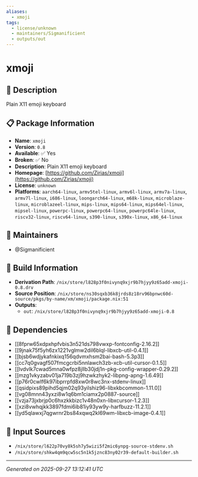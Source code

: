 ```yaml
---
aliases:
  - xmoji
tags:
  - license/unknown
  - maintainers/Sigmanificient
  - outputs/out
---
```


# xmoji

## 📝 Description

Plain X11 emoji keyboard

## 📋 Package Information

- **Name**: `xmoji`
- **Version**: `0.8`
- **Available**: ✅ Yes
- **Broken**: ✅ No
- **Description**: Plain X11 emoji keyboard
- **Homepage**: [https://github.com/Zirias/xmoji](https://github.com/Zirias/xmoji)
- **License**: `unknown`
- **Platforms**: `aarch64-linux`, `armv5tel-linux`, `armv6l-linux`, `armv7a-linux`, `armv7l-linux`, `i686-linux`, `loongarch64-linux`, `m68k-linux`, `microblaze-linux`, `microblazeel-linux`, `mips-linux`, `mips64-linux`, `mips64el-linux`, `mipsel-linux`, `powerpc-linux`, `powerpc64-linux`, `powerpc64le-linux`, `riscv32-linux`, `riscv64-linux`, `s390-linux`, `s390x-linux`, `x86_64-linux`
## 👥 Maintainers

- @Sigmanificient


## 🔧 Build Information

- **Derivation Path**: `/nix/store/l828p3f0nivynq9xjr9b7hjyy9z65add-xmoji-0.8.drv`
- **Source Position**: `/nix/store/ns30sqxb36k8jrds8z18rv96bpnwc60d-source/pkgs/by-name/xm/xmoji/package.nix:51`
- **Outputs**:
  - `out`:  `/nix/store/l828p3f0nivynq9xjr9b7hjyy9z65add-xmoji-0.8`

## 🔗 Dependencies

- [[8fprw65xdpxhpfvbis3n521ds798vwxp-fontconfig-2.16.2]]
- [[9jnak75f5yh6zx1221vglmw2dil6blql-libxcb-util-0.4.1]]
- [[bjsb6wdjykafnkixq156qdvmxhsm2bai-bash-5.3p3]]
- [[cc7q0gvagf507fmcgcrbi5nnlawch3zb-xcb-util-cursor-0.1.5]]
- [[lvdvlk7cwad5mna0wfpz8jllb30jdj1n-pkg-config-wrapper-0.29.2]]
- [[mzg1vkyzabv01ja719b3zj9hzwkzhyk2-libpng-apng-1.6.49]]
- [[p76r0cwlf6k97ibprrpfd8xw0r8wc3nx-stdenv-linux]]
- [[qsidpixs89pihd5qjm02q93yilshiz96-libxkbcommon-1.11.0]]
- [[vg08mnn43yxzi8w1q6bm1ciamx2p0887-source]]
- [[vzja73jxbrjp0c6hxzkkbizc1v48n0xn-libxcursor-1.2.3]]
- [[xzi8vwhqjkk3897fdmi6ib81iy93yw9y-harfbuzz-11.2.1]]
- [[yd5qlawxj7qgwrnr2bs84xqwq2kl69wm-libxcb-image-0.4.1]]

## 📁 Input Sources

- `/nix/store/l622p70vy8k5sh7y5wizi5f2mic6ynpg-source-stdenv.sh`
- `/nix/store/shkw4qm9qcw5sc5n1k5jznc83ny02r39-default-builder.sh`

---
*Generated on 2025-09-27 13:12:41 UTC*
